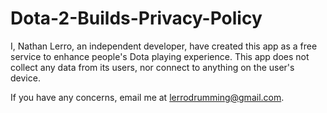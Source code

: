 # Dota-2-Builds-Privacy-Policy

I, Nathan Lerro, an independent developer, have created this app as a free service to enhance people's Dota playing experience.
This app does not collect any data from its users, nor connect to anything on the user's device. 

If you have any concerns, email me at lerrodrumming@gmail.com.
